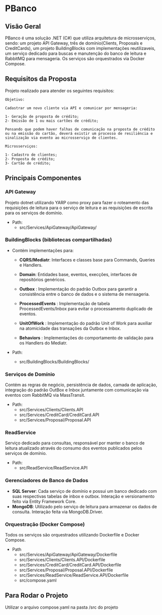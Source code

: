 # PBanco
## Visão Geral

PBanco é uma solução .NET (C#) que utiliza arquitetura de microsserviços, sendo: um projeto API Gateway, três de 
domínio(Clients, Proposals e CreditCards), um projeto BuildingBlocks com implementações reutilizaveis, 
 um serviço dedicado para buscas e manutenção do banco de leitura e RabbitMQ para mensageria. Os serviços são orquestrados via Docker Compose.

## Requisitos da Proposta

Projeto realizado para atender os seguintes requisitos:

```
Objetivo:

Cadastrar um novo cliente via API e comunicar por mensageria:

1- Geração de proposta de crédito; 
2- Emissão de 1 ou mais cartões de crédito; 

Pensando que podem haver falhas de comunicação na proposta de crédito ou na emissão do cartão, deverá existir um processo de resiliência e sinalização via evento ao microsserviço de clientes. 

Microsserviços:

1- Cadastro de clientes; 
2- Proposta de crédito; 
3- Cartão de crédito; 
```

## Principais Componentes

### API Gateway
Projeto dotnet utilizando YARP como proxy para fazer o roteamento das requisições de leitura para o serviço de leitura e as requisições de escrita para os serviços de domínio.

- Path: 
  - src/Services/ApiGateway/ApiGateway/  

### BuildingBlocks (bibliotecas compartilhadas)

 - Contém implementações para:

    - **CQRS/Mediatr**: Interfaces e classes base para Commands, Queries e Handlers.

   - **Domain**: Entidades base, eventos, execções, interfaces de repositórios genéricos.   

   - **Outbox** : Implementação do padrão Outbox para garantir a consistência entre o banco de dados e o sistema de mensageria.

   - **ProcessedEvents** : Implementação de tabela ProcessedEvents/Inbox para evitar o processamento duplicado de eventos.

   - **UnitOfWork** : Implementação do padrão Unit of Work para auxiliar na atomicidade das transações da Outbox e Inbox.

   - **Behaviors** : Implementações do comportamento de validação para os Handlers do Mediatr.

- Path:
  - src/BuildingBlocks/BuildingBlocks/

### Serviços de Domínio

Contém as regras de negócio, persistência de dados, camada de aplicação, integração do padrão OutBox e Inbox juntamente com comunicação via eventos com RabbitMQ via MassTransit.

 - Path: 
   - src/Services/Clients/Clients.API
   - src/Services/CreditCard/CreditCard.API
   - src/Services/Proposal/Proposal.API

### ReadService

Serviço dedicado para consultas, responsável por manter o banco de leitura atualizado através do consumo dos eventos publicados pelos serviços de domínio.

 - Path:
   - src/ReadService/ReadService.API

### Gerenciadores de Banco de Dados

 - **SQL Server**: Cada serviço de domínio e possui um banco dedicado com suas respectivas tabelas de inbox e outbox. Interação e versionamento feito via Entity Framework Core.
 - **MongoDB**: Utilizado pelo serviço de leitura para armazenar os dados de consulta. Interação feita via MongoDB.Driver.

### Orquestração (Docker Compose)

Todos os serviços são orquestrados utilizando Dockerfile e Docker Compose.

- Path
  - src/Services/ApiGateway/ApiGateway/Dockerfile
  - src/Services/Clients/Clients.API/Dockerfile
  - src/Services/CreditCard/CreditCard.API/Dockerfile
  - src/Services/Proposal/Proposal.API/Dockerfile
  - src/Services/ReadService/ReadService.API/Dockerfile
  - src/compose.yaml

## Para Rodar o Projeto

Utilizar o arquivo compose.yaml na pasta /src do projeto